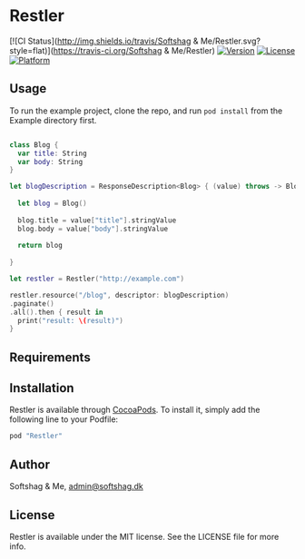 # Restler

[![CI Status](http://img.shields.io/travis/Softshag & Me/Restler.svg?style=flat)](https://travis-ci.org/Softshag & Me/Restler)
[![Version](https://img.shields.io/cocoapods/v/Restler.svg?style=flat)](http://cocoapods.org/pods/Restler)
[![License](https://img.shields.io/cocoapods/l/Restler.svg?style=flat)](http://cocoapods.org/pods/Restler)
[![Platform](https://img.shields.io/cocoapods/p/Restler.svg?style=flat)](http://cocoapods.org/pods/Restler)

## Usage

To run the example project, clone the repo, and run `pod install` from the Example directory first.

```swift

class Blog {
  var title: String
  var body: String
}

let blogDescription = ResponseDescription<Blog> { (value) throws -> Blog  in 
  
  let blog = Blog()
  
  blog.title = value["title"].stringValue
  blog.body = value["body"].stringValue
  
  return blog
  
}

let restler = Restler("http://example.com")

restler.resource("/blog", descriptor: blogDescription)
.paginate()
.all().then { result in 
  print("result: \(result)")
}


```

## Requirements

## Installation

Restler is available through [CocoaPods](http://cocoapods.org). To install
it, simply add the following line to your Podfile:

```ruby
pod "Restler"
```

## Author

Softshag & Me, admin@softshag.dk

## License

Restler is available under the MIT license. See the LICENSE file for more info.
